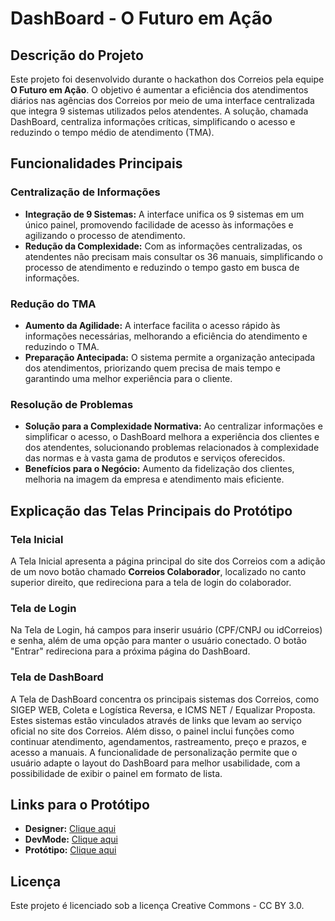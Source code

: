 # DashBoard - O Futuro em Ação

## Descrição do Projeto

Este projeto foi desenvolvido durante o hackathon dos Correios pela equipe **O Futuro em Ação**. O objetivo é aumentar a eficiência dos atendimentos diários nas agências dos Correios por meio de uma interface centralizada que integra 9 sistemas utilizados pelos atendentes. A solução, chamada DashBoard, centraliza informações críticas, simplificando o acesso e reduzindo o tempo médio de atendimento (TMA).

## Funcionalidades Principais

### Centralização de Informações
- **Integração de 9 Sistemas:** A interface unifica os 9 sistemas em um único painel, promovendo facilidade de acesso às informações e agilizando o processo de atendimento.
- **Redução da Complexidade:** Com as informações centralizadas, os atendentes não precisam mais consultar os 36 manuais, simplificando o processo de atendimento e reduzindo o tempo gasto em busca de informações.

### Redução do TMA
- **Aumento da Agilidade:** A interface facilita o acesso rápido às informações necessárias, melhorando a eficiência do atendimento e reduzindo o TMA.
- **Preparação Antecipada:** O sistema permite a organização antecipada dos atendimentos, priorizando quem precisa de mais tempo e garantindo uma melhor experiência para o cliente.

### Resolução de Problemas
- **Solução para a Complexidade Normativa:** Ao centralizar informações e simplificar o acesso, o DashBoard melhora a experiência dos clientes e dos atendentes, solucionando problemas relacionados à complexidade das normas e à vasta gama de produtos e serviços oferecidos.
- **Benefícios para o Negócio:** Aumento da fidelização dos clientes, melhoria na imagem da empresa e atendimento mais eficiente.

## Explicação das Telas Principais do Protótipo

### Tela Inicial
A Tela Inicial apresenta a página principal do site dos Correios com a adição de um novo botão chamado **Correios Colaborador**, localizado no canto superior direito, que redireciona para a tela de login do colaborador.

### Tela de Login
Na Tela de Login, há campos para inserir usuário (CPF/CNPJ ou idCorreios) e senha, além de uma opção para manter o usuário conectado. O botão "Entrar" redireciona para a próxima página do DashBoard.

### Tela de DashBoard
A Tela de DashBoard concentra os principais sistemas dos Correios, como SIGEP WEB, Coleta e Logística Reversa, e ICMS NET / Equalizar Proposta. Estes sistemas estão vinculados através de links que levam ao serviço oficial no site dos Correios. Além disso, o painel inclui funções como continuar atendimento, agendamentos, rastreamento, preço e prazos, e acesso a manuais. A funcionalidade de personalização permite que o usuário adapte o layout do DashBoard para melhor usabilidade, com a possibilidade de exibir o painel em formato de lista.

## Links para o Protótipo

- **Designer:** [Clique aqui](https://www.figma.com/design/rjpKcdPmvBwCnQFOKRcuFG/Hackathon-Correios?node-id=0-1&t=q9he9DhTrP2j5OXo-1)
- **DevMode:** [Clique aqui](https://www.figma.com/design/rjpKcdPmvBwCnQFOKRcuFG/Hackathon-Correios?node-id=0-1&m=dev&t=q9he9DhTrP2j5OXo-1)
- **Protótipo:** [Clique aqui](https://www.figma.com/proto/rjpKcdPmvBwCnQFOKRcuFG/Hackathon-Correios?node-id=0-1&t=q9he9DhTrP2j5OXo-1)



## Licença

Este projeto é licenciado sob a licença Creative Commons - CC BY 3.0.
